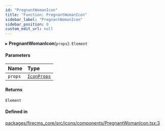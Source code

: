 ```yaml
---
id: "PregnantWomanIcon"
title: "Function: PregnantWomanIcon"
sidebar_label: "PregnantWomanIcon"
sidebar_position: 0
custom_edit_url: null
---
```


▸ **PregnantWomanIcon**(`props`): `Element`

#### Parameters

| Name | Type |
| :------ | :------ |
| `props` | [`IconProps`](../types/IconProps.md) |

#### Returns

`Element`

#### Defined in

[packages/firecms_core/src/icons/components/PregnantWomanIcon.tsx:3](https://github.com/FireCMSco/firecms/blob/d45f3739/packages/firecms_core/src/icons/components/PregnantWomanIcon.tsx#L3)
